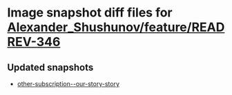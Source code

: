 # Image snapshot diff files for [Alexander_Shushunov/feature/READREV-346](https://github.com/brightsitesconsulting/indy-pwamp/pull/1957)

## Updated snapshots
- [other-subscription--our-story-story](./other-subscription--our-story-story)
